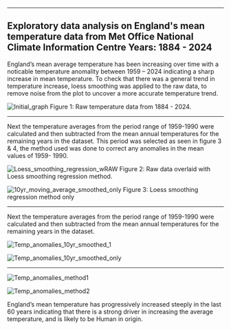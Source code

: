 -------------------------------------------------------------------------------------------------------------------
Exploratory data analysis on England's mean temperature data from Met Office National Climate Information Centre 
Years: 1884 - 2024 
-------------------------------------------------------------------------------------------------------------------
England’s mean average temperature has been increasing over time with a noticable temperature anomality between 1959 – 2024 indicating a sharp increase in mean temperature.
To check that there was a general trend in temperature increase, loess smoothing was applied to the raw data, to remove noise from the plot to uncover a more accurate temperature trend. 


![Initial_graph](https://github.com/user-attachments/assets/e35a9a5c-726c-4624-b6c7-38b0f5cb6c98)
Figure 1: Raw temperature data from 1884 - 2024.


-------------------------------------------------------------------------------------------------------------------


Next the temperature averages from the period range of 1959-1990 were calculated and then subtracted from the mean annual temperatures for the remaining years in the dataset.
This period was selected as seen in figure 3 & 4, the method used was done to correct any anomalies in the mean values of 1959- 1990. 


![Loess_smoothing_regression_wRAW](https://github.com/user-attachments/assets/b7ce55bd-2516-418b-9741-8d43e4ec9356)
Figure 2: Raw data overlaid with Loess smoothing regression method.

![10yr_moving_average_smoothed_only](https://github.com/user-attachments/assets/3eb7f67f-6430-4a0b-9efd-46f2aa3beea1)
Figure 3: Loess smoothing regression method only

-------------------------------------------------------------------------------------------------------------------

Next the temperature averages from the period range of 1959-1990 were calculated and then subtracted from the mean annual temperatures for the remaining years in the dataset.

![Temp_anomalies_10yr_smoothed_1](https://github.com/user-attachments/assets/46577676-e184-4f58-9068-1368138e8a44)

![Temp_anomalies_10yr_smoothed_only](https://github.com/user-attachments/assets/a91be9c3-e982-4384-9b6a-08645d8afcc9)

-------------------------------------------------------------------------------------------------------------------

![Temp_anomalies_method1](https://github.com/user-attachments/assets/748f22f7-393b-4879-b92b-0b01b43ad361)

![Temp_anomalies_method2](https://github.com/user-attachments/assets/eb2d4039-d54b-4768-bb0f-e58da42d4a13)

England’s mean temperature has progressively increased steeply in the last 60 years indicating that there is a strong driver in increasing the average temperature, and is likely to be Human in origin.
